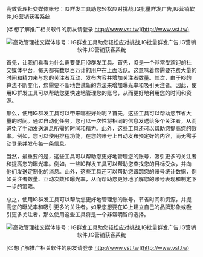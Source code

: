 高效管理社交媒体账号：IG群发工具助您轻松应对挑战,IG批量群发广告,IG营销软件,IG营销获客系统

[😍想了解推广相关软件的朋友请登录 http://www.vst.tw](http://www.vst.tw)

 <center><img src="https://vst.tw/MP4/tuiguang/png/1.png" alt="高效管理社交媒体账号：IG群发工具助您轻松应对挑战,IG批量群发广告,IG营销软件,IG营销获客系统"></center>

首先，让我们看看为什么需要使用IG群发工具。首先，IG是一个非常受欢迎的社交媒体平台，每天都有数以百万计的用户在上面活跃。这意味着您需要花费大量的时间和精力来与您的关注者互动、发布内容并增加关注者数量。其次，由于IG的算法不断变化，您需要不断地尝试新的方法来增加曝光率和吸引关注者。因此，使用IG群发工具可以帮助您更快速地管理您的账号，从而更好地利用您的时间和资源。

那么，使用IG群发工具可以带来哪些好处呢？首先，这些工具可以帮助您节省大量的时间。通过自动化任务，您可以一次性将相同的信息发送给多个关注者，从而避免了手动发送消息所需的时间和精力。此外，这些工具还可以帮助您提高您的效率。例如，您可以使用排程功能，在您的账号上自动发布预定好的内容，而无需手动登录并发布每一条信息。

当然，最重要的是，这些工具可以帮助您更好地管理您的账号，吸引更多的关注者和提高您的曝光率。例如，一些IG群发工具可以帮助您查找您的目标受众，并向他们发送定制化的消息。此外，这些工具还可以帮助您跟踪您的账号统计数据，例如关注者数量、互动次数和曝光率，从而帮助您更好地了解您的账号表现和制定下一步的策略。

总之，使用IG群发工具可以帮助您更好地管理您的账号，节省时间和资源，并提高您的曝光率和吸引更多的关注者。如果您想要在IG上建立自己的品牌形象或吸引更多关注者，那么使用这些工具将是一个非常明智的选择。

 <center><img src="https://vst.tw/MP4/tuiguang/png/0.png" alt="高效管理社交媒体账号：IG群发工具助您轻松应对挑战,IG批量群发广告,IG营销软件,IG营销获客系统"></center>

[😍想了解推广相关软件的朋友请登录 http://www.vst.tw](http://www.vst.tw)



